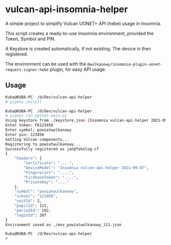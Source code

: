 # vulcan-api-insomnia-helper
A simple project to simplify Vulcan UONET+ API (hebe) usage in Insomnia.

This script creates a ready-to-use Insomnia environment, provided the Token, Symbol and PIN.

A Keystore is created automatically, if not existing. The device is then registered.

The environment can be used with the `@wulkanowy/insomnia-plugin-uonet-request-signer-hebe` plugin, for easy API usage.

## Usage

```bash
Kuba@KUBA-PC  /d/Dev/vulcan-api-helper
# pipenv install

Kuba@KUBA-PC  /d/Dev/vulcan-api-helper
# pipenv run python main.py
Using keystore from ./keystore.json (Insomnia vulcan-api-helper 2021-09-07)
Enter token: FK123456
Enter symbol: powiatwulkanowy
Enter pin: 123456
Getting Vulcan components...
Registering to powiatwulkanowy...
Successfully registered as jan@fakelog.cf
{
    "headers": {
        "Certificate": "....",
        "DeviceModel": "Insomnia vulcan-api-helper 2021-09-07",
        "Fingerprint": "....",
        "FirebaseToken": "....",
        "PrivateKey": "...."
    },
    "symbol": "powiatwulkanowy",
    "school": "123456",
    "unitId": 2,
    "pupilId": 111,
    "periodId": 102,
    "loginId": 207
}
Environment saved as ./env_powiatwulkanowy_111.json

Kuba@KUBA-PC  /d/Dev/vulcan-api-helper
#
```
